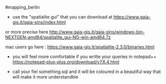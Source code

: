 #mapping_berlin

- use the "spatialite gui" that you can download at 
https://www.gaia-gis.it/gaia-sins/index.html

or more precise here
http://www.gaia-gis.it/gaia-sins/windows-bin-NEXTGEN-amd64/spatialite_gui-NG-win-amd64.7z

mac users go here : https://www.gaia-gis.it/spatialite-2.3.0/binaries.html

- you will feel more comfortable if you writte your queries in notepad++
https://notepad-plus-plus.org/download/v7.6.4.html

- call your fiel something.sql and it will be coloured in a beautiful way that will make it more understandble

